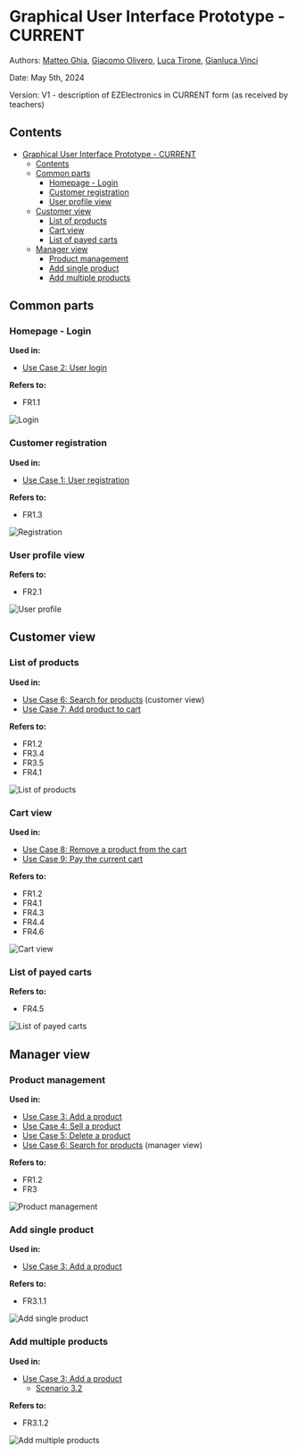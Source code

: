 # Graphical User Interface Prototype - CURRENT

Authors:
[Matteo Ghia](mailto:s331347@studenti.polito.it),
[Giacomo Olivero](mailto:s323349@studenti.polito.it),
[Luca Tirone](mailto:s292901@studenti.polito.it),
[Gianluca Vinci](mailto:s331364@studenti.polito.it)

Date: May 5th, 2024

Version: V1 - description of EZElectronics in CURRENT form (as received by teachers)

## Contents
- [Graphical User Interface Prototype - CURRENT](#graphical-user-interface-prototype---current)
  - [Contents](#contents)
  - [Common parts](#common-parts)
    - [Homepage - Login](#homepage---login)
    - [Customer registration](#customer-registration)
    - [User profile view](#user-profile-view)
  - [Customer view](#customer-view)
    - [List of products](#list-of-products)
    - [Cart view](#cart-view)
    - [List of payed carts](#list-of-payed-carts)
  - [Manager view](#manager-view)
    - [Product management](#product-management)
    - [Add single product](#add-single-product)
    - [Add multiple products](#add-multiple-products)

## Common parts

### Homepage - Login

**Used in:**
- [Use Case 2: User login](./RequirementsDocumentV1.md#use-case-2-uc2-user-login)

**Refers to:**
- FR1.1

![Login](./assets/gui_v1/01_login.svg)

### Customer registration

**Used in:**
- [Use Case 1: User registration](./RequirementsDocumentV1.md#use-case-1-uc1-user-registration)

**Refers to:**
- FR1.3

![Registration](./assets/gui_v1/02_registration.svg)

### User profile view

**Refers to:**
- FR2.1

![User profile](./assets/gui_v1/03_user_profile.svg)

## Customer view

### List of products

**Used in:**
- [Use Case 6: Search for products](./RequirementsDocumentV1.md#use-case-6-uc6-search-for-products) (customer view)
- [Use Case 7: Add product to cart](./RequirementsDocumentV1.md#use-case-7-uc7-add-product-to-cart)

**Refers to:**
- FR1.2
- FR3.4
- FR3.5
- FR4.1

![List of products](./assets/gui_v1/C01_product_list.svg)

### Cart view

**Used in:**
- [Use Case 8: Remove a product from the cart](./RequirementsDocumentV1.md#use-case-8-uc8-remove-a-product-from-the-cart)
- [Use Case 9: Pay the current cart](./RequirementsDocumentV1.md#use-case-9-uc9-pay-the-current-cart)

**Refers to:**
- FR1.2
- FR4.1
- FR4.3
- FR4.4
- FR4.6

![Cart view](./assets/gui_v1/C02_cart.svg)

### List of payed carts

**Refers to:**
- FR4.5

![List of payed carts](./assets/gui_v1/C03_payed_carts.svg)

## Manager view

### Product management

**Used in:**
- [Use Case 3: Add a product](./RequirementsDocumentV1.md#use-case-3-uc3-add-a-product)
- [Use Case 4: Sell a product](./RequirementsDocumentV1.md#use-case-4-uc4-sell-a-product)
- [Use Case 5: Delete a product](./RequirementsDocumentV1.md#use-case-5-uc5-delete-a-product)
- [Use Case 6: Search for products](./RequirementsDocumentV1.md#use-case-6-uc6-search-for-products) (manager view)

**Refers to:**
- FR1.2
- FR3

![Product management](./assets/gui_v1/M01_product_list.svg)

### Add single product

**Used in:**
- [Use Case 3: Add a product](./RequirementsDocumentV1.md#use-case-3-uc3-add-a-product)

**Refers to:**
- FR3.1.1

![Add single product](./assets/gui_v1/M02_add_single.svg)

### Add multiple products

**Used in:**
- [Use Case 3: Add a product](./RequirementsDocumentV1.md#use-case-3-uc3-add-a-product)
  - [Scenario 3.2](./RequirementsDocumentV1.md#scenario-32)

**Refers to:**
- FR3.1.2

![Add multiple products](./assets/gui_v1/M03_add_multiple.svg)
